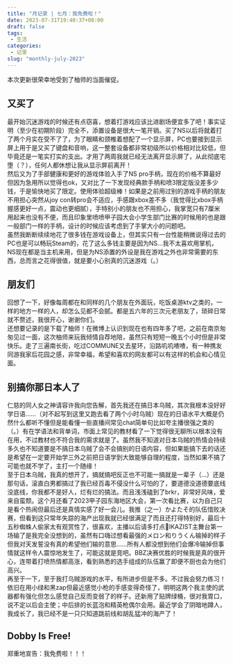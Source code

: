 ```yaml
---
title: "月记录 | 七月：我免费啦！"
date: 2023-07-31T19:40:37+08:00
draft: false
tags: 
 - 生活
categories: 
 - 记录
slug: "monthly-july-2023"
---
```


本次更新很荣幸地受到了柚师的当面催促。
## 又买了
最开始沉迷游戏的时候还有点窃喜，想着打游戏应该比进剧场便宜多了吧！事实证明（至少在初期阶段）完全不，添置设备是很大一笔开销。买了NS以后将就着打了两个月实在受不了了，为了眼睛和颈椎着想配了一个显示屏，PC也要接到显示屏上用于是又买了键盘和音响，这一整套设备都非常初级所以价格相对比较低，但毕竟还是一笔实打实的支出。才用了两周我就已经无法离开显示屏了，从此彻底宅堕（？），任何人都休想让我从显示屏前离开！  
然后又为了手部健康和更好的游戏体验入手了NS pro手柄，现在的价格不算最好但因为急用所以觉得也ok，又对比了一下发现经典款手柄和喷3限定版没差多少钱，于是愉快地买了限定。使用体验超级棒！如果是之前用过别的游戏手柄的朋友不用担心突然从joy con转pro会不适应，手感跟xbox差不多（我觉得比xbox手柄握感更好一点，震动也更细腻），手特别小的朋友也不用担心，我掌宽只有7厘米用起来也没有不便，而且印象里喷喷甲子园大会小学生部门比赛的时候用的也是跟一般部门一样的手柄，设计的时候应该考虑到了手掌大小的问题吧。  
虽然我断断续续地花了很多钱在游戏设备上，但其实只有一台性能稍微说得过去的PC也是可以畅玩Steam的，花了这么多钱主要是因为NS…我不太喜欢用掌机，NS现在都是当主机来用，但是为NS添置的外设是我在游戏之外也非常需要的东西，总而言之花得很值，就是要小心别真的沉迷游戏（。）

## 朋友们
回想了一下，好像每周都在和同样的几个朋友在外面玩，吃饭桌游ktv之类的，一样的地方一样的人，却怎么见都不会腻。都是五六年的三次元老朋友了，琐碎日常就不赘述，我很开心，谢谢你们。  
还想要记录的是下载了柚师！在微博上认识到现在也有四年多了吧，之前在南京匆匆见过一面，这次柚师来玩我倾情自荐地陪，虽然只有短短一晚五个小时但是非常快乐。走了三遍南长街，吃过COMMUNE又去星环，沿路叽叽喳喳，有一种携友同游我家后花园之感，非常幸福，希望和喜欢的网友都可以有这样的机会和心情见面。

## 别搞你那日本人了
仁慈的同人女之神请容许我向您告解，首先我还在搞日本乌贼，其次我根本没好好学日语……（对不起写到这里又跑去看了两个小时乌贼）现在的日语水平大概是仍然什么都听不懂但是能看懂一些直播间常见chat简单句比如夸主播很强之类的（。）有在学语法和背单词，市面上常见的教材看了一下觉得很无聊所以根本没有在用，不过教材也不符合我的需求就是了。虽然我不知道对日本乌贼的热情会持续多久也不知道要是不搞日本乌贼了会不会搞别的日语内容，但如果能搞下去的话还是希望在一定要开始学三外之前把日语学到大致能够自理的程度，当然如果不搞了可能也就不学了，主打一个随缘！  
至于日本乌贼，我真的想开了，搞就搞吧反正也不可能一搞就是一辈子（…）还是那句话，滚直白男都搞过了我已经百毒不侵没什么可怕的了，要道德没道德要底线没底线，你我都不是好人，烂有烂的搞法。而且浅浅磕到了brkr，非常好风味，爱来自蛮颓。这个月还看了2023甲子园东海地区大会，第一次看比赛，以为自己只是看个热闹但最后还是真情实感了好一会儿。我推（之一）かよたそ的队伍惜败决赛，但看到这只常年失踪的海产出现我就已经很满足了而且还打得特别好，最后十五秒蜘蛛人偷家太有观赏性了，很喜欢，主播以后请多打点🥺IKAZIST主舞台第一场输了是我完全没想到的，虽然有口嗨过想看最强的メロン和りうくん输掉的样子但我对天发誓没有真的希望他们输的意思……所有人都没想到他们会爆冷输掉但事情就这样令人震惊地发生了，可能这就是竞吧。BBZ决赛优胜的时候我是真的很开心，连带着打喷热情都高涨，看到熟悉的选手组成的队伍赢了即便不厨也会为他们高兴。  
再至于一下，至于我打乌贼游戏的水平，有所进步但是不多。不过我会努力练习！依旧在用小绿和黑zap但最近感觉小枪的手感变得奇怪了，明明这两个我主使的武器都有强化但怎么感觉自己反而变弱了的样子。还新用了贴牌绿桶，很对我胃口，说不定以后会主使；中后排的长蓝泡和精英枪偶尔会用。最近学会了阴暗地蹲人，我成长了，我已经不是一只只知道跳前线和胡乱猛冲的海产了！

## Dobby Is Free!
郑重地宣告：我免费啦！！！